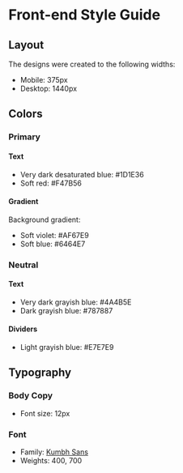 # Front-end Style Guide

## Layout

The designs were created to the following widths:

- Mobile: 375px
- Desktop: 1440px

## Colors

### Primary

#### Text

- Very dark desaturated blue: #1D1E36
- Soft red: #F47B56

#### Gradient

Background gradient:

- Soft violet: #AF67E9
- Soft blue: #6464E7

### Neutral

#### Text

- Very dark grayish blue: #4A4B5E
- Dark grayish blue: #787887

#### Dividers

- Light grayish blue: #E7E7E9

## Typography

### Body Copy

- Font size: 12px

### Font

- Family: [Kumbh Sans](https://fonts.google.com/specimen/Kumbh+Sans)
- Weights: 400, 700
